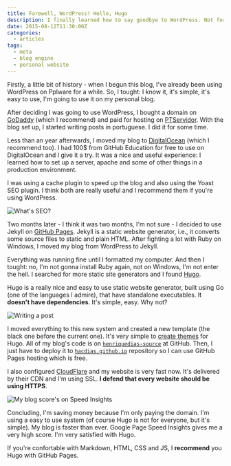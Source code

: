 ```yaml
---
title: Farewell, WordPress! Hello, Hugo
description: I finally learned how to say goodbye to WordPress. Not forever. Nothing lasts forever. But for my blog. I'm using Hugo. A very simple static website generator."
date: 2015-08-12T11:30:00Z
categories:
  - articles
tags:
  - meta
  - blog engine
  - personal website
---
```


Firstly, a little bit of history - when I begun this blog, I've already been using WordPress on Pplware for a while. So, I tought: I know it, it's simple, it's easy to use, I'm going to use it on my personal blog.

<!--more-->

After deciding I was going to use WordPress, I bought a domain on [GoDaddy][1] (which I recommend) and paid for hosting on [PTServidor][2]. With the blog set up, I started writing posts in portuguese. I did it for some time.

Less than an year afterwards, I moved my blog to [DigitalOcean][3] (which I recommend too). I had 100$ from GitHub Education for free to use on DigitalOcean and I give it a try. It was a nice and useful experience: I learned how to set up a server, apache and some of other things in a production environment.

I was using a cache plugin to speed up the blog and also using the Yoast SEO plugin. I think both are really useful and I recommend them if you're using WordPress.

![What's SEO?](cdn:/2015-08-seo-what "What's SEO?")

Two months later - I think it was two months, I'm not sure - I decided to use Jekyll on [GitHub Pages][4]. Jekyll is a static website generator, i.e., it converts some source files to static and plain HTML. After fighting a lot with Ruby on Windows, I moved my blog from WordPress to Jekyll.

Everything was running fine until I formatted my computer. And then I tought: no, I'm not gonna install Ruby again, not on Windows, I'm not enter the hell. I searched for more static site generators and I found [Hugo][5].

Hugo is a really nice and easy to use static website generator, built using Go (one of the languages I admire), that have standalone executables. It **doesn't have dependencies**. It's simple, easy. Why not?

![Writing a post](cdn:/2015-08-writing-post "Writing a post")

I moved everything to this new system and created a new template (the black one before the current one). It's very simple to [create themes](http://gohugo.io/themes/overview/) for Hugo. All of my blog's code is on [```henriquedias-source```][6] at GitHub. Then, I just have to deploy it to [```hacdias.github.io```][7] repository so I can use GitHub Pages hosting which is free.

I also configured [CloudFlare][8] and my website is very fast now. It's delivered by their CDN and I'm using SSL. **I defend that every website should be using HTTPS**.

![My blog score's on Speed Insights](https://cdn.hacdias.com/media/2015-08-speed-insights.jpeg "My blog score's on Speed Insights")

Concluding, I'm saving money because I'm only paying the domain. I'm using a easy to use system (of course Hugo is not for everyone, but it's simple). My blog is faster than ever. Google Page Speed Insights gives me a very high score. I'm very satisfied with Hugo.

If you're confortable with Markdown, HTML, CSS and JS, I **recommend** you Hugo with GitHub Pages.

[1]: https://godaddy.com/
[2]: https://www.ptservidor.pt/
[3]: https://www.digitalocean.com/
[4]: https://pages.github.com/
[5]: http://gohugo.io/
[6]: https://github.com/hacdias/hacdias.com
[7]: https://github.com/hacdias/hacdias.com
[8]: https://www.cloudflare.com/
